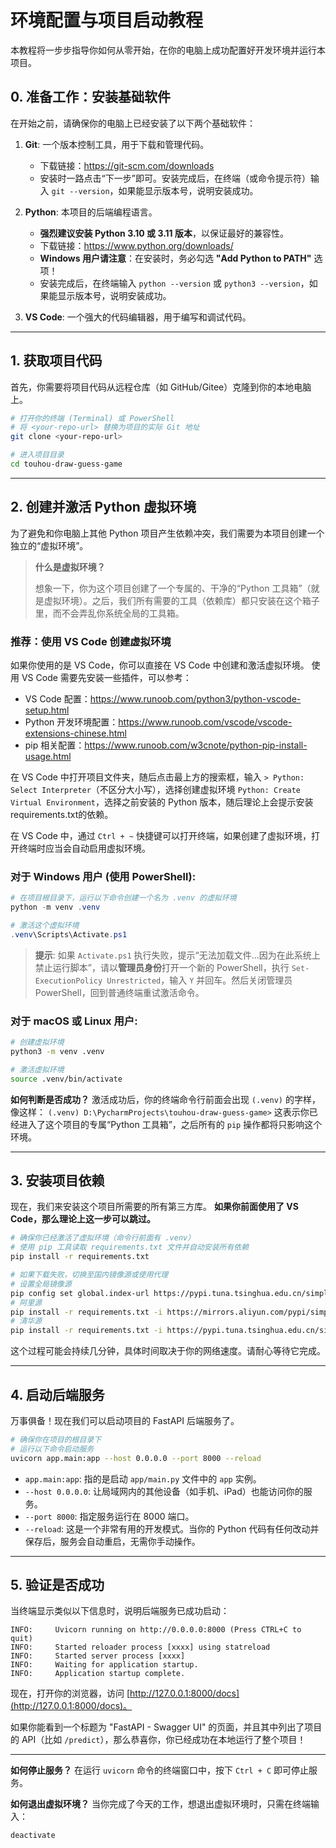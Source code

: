 # 环境配置与项目启动教程

本教程将一步步指导你如何从零开始，在你的电脑上成功配置好开发环境并运行本项目。

## 0. 准备工作：安装基础软件

在开始之前，请确保你的电脑上已经安装了以下两个基础软件：

1.  **Git**: 一个版本控制工具，用于下载和管理代码。
    *   下载链接：https://git-scm.com/downloads
    *   安装时一路点击“下一步”即可。安装完成后，在终端（或命令提示符）输入 `git --version`，如果能显示版本号，说明安装成功。

2.  **Python**: 本项目的后端编程语言。
    *   **强烈建议安装 Python 3.10 或 3.11 版本**，以保证最好的兼容性。
    *   下载链接：https://www.python.org/downloads/
    *   **Windows 用户请注意**：在安装时，务必勾选 **"Add Python to PATH"** 选项！
    *   安装完成后，在终端输入 `python --version` 或 `python3 --version`，如果能显示版本号，说明安装成功。

3. **VS Code**: 一个强大的代码编辑器，用于编写和调试代码。
   
---

## 1. 获取项目代码

首先，你需要将项目代码从远程仓库（如 GitHub/Gitee）克隆到你的本地电脑上。

```bash
# 打开你的终端 (Terminal) 或 PowerShell
# 将 <your-repo-url> 替换为项目的实际 Git 地址
git clone <your-repo-url>

# 进入项目目录
cd touhou-draw-guess-game
```

---

## 2. 创建并激活 Python 虚拟环境

为了避免和你电脑上其他 Python 项目产生依赖冲突，我们需要为本项目创建一个独立的“虚拟环境”。

> **什么是虚拟环境？**
>
> 想象一下，你为这个项目创建了一个专属的、干净的“Python 工具箱”（就是虚拟环境）。之后，我们所有需要的工具（依赖库）都只安装在这个箱子里，而不会弄乱你系统全局的工具箱。

### 推荐：使用 VS Code 创建虚拟环境

如果你使用的是 VS Code，你可以直接在 VS Code 中创建和激活虚拟环境。
使用 VS Code 需要先安装一些插件，可以参考：
- VS Code 配置：https://www.runoob.com/python3/python-vscode-setup.html
- Python 开发环境配置：https://www.runoob.com/vscode/vscode-extensions-chinese.html
- pip 相关配置：https://www.runoob.com/w3cnote/python-pip-install-usage.html

在 VS Code 中打开项目文件夹，随后点击最上方的搜索框，输入 `> Python: Select Interpreter`（不区分大小写），选择创建虚拟环境 `Python: Create Virtual Environment`，选择之前安装的 Python 版本，随后理论上会提示安装requirements.txt的依赖。

在 VS Code 中，通过 `Ctrl + ~` 快捷键可以打开终端，如果创建了虚拟环境，打开终端时应当会自动启用虚拟环境。

### 对于 Windows 用户 (使用 PowerShell):

```powershell
# 在项目根目录下，运行以下命令创建一个名为 .venv 的虚拟环境
python -m venv .venv

# 激活这个虚拟环境
.venv\Scripts\Activate.ps1
```
> **提示**: 如果 `Activate.ps1` 执行失败，提示“无法加载文件...因为在此系统上禁止运行脚本”，请以**管理员身份**打开一个新的 PowerShell，执行 `Set-ExecutionPolicy Unrestricted`，输入 `Y` 并回车。然后关闭管理员 PowerShell，回到普通终端重试激活命令。

### 对于 macOS 或 Linux 用户:

```bash
# 创建虚拟环境
python3 -m venv .venv

# 激活虚拟环境
source .venv/bin/activate
```

**如何判断是否成功？**
激活成功后，你的终端命令行前面会出现 `(.venv)` 的字样，像这样：
`(.venv) D:\PycharmProjects\touhou-draw-guess-game>`
这表示你已经进入了这个项目的专属“Python 工具箱”，之后所有的 `pip` 操作都将只影响这个环境。

---

## 3. 安装项目依赖

现在，我们来安装这个项目所需要的所有第三方库。
**如果你前面使用了 VS Code，那么理论上这一步可以跳过。**

```bash
# 确保你已经激活了虚拟环境（命令行前面有 .venv）
# 使用 pip 工具读取 requirements.txt 文件并自动安装所有依赖
pip install -r requirements.txt

# 如果下载失败，切换至国内镜像源或使用代理
# 设置全局镜像源
pip config set global.index-url https://pypi.tuna.tsinghua.edu.cn/simple
# 阿里源
pip install -r requirements.txt -i https://mirrors.aliyun.com/pypi/simple/
# 清华源
pip install -r requirements.txt -i https://pypi.tuna.tsinghua.edu.cn/simple/
```
这个过程可能会持续几分钟，具体时间取决于你的网络速度。请耐心等待它完成。

---

## 4. 启动后端服务

万事俱备！现在我们可以启动项目的 FastAPI 后端服务了。

```bash
# 确保你在项目的根目录下
# 运行以下命令启动服务
uvicorn app.main:app --host 0.0.0.0 --port 8000 --reload
```

*   `app.main:app`: 指的是启动 `app/main.py` 文件中的 `app` 实例。
*   `--host 0.0.0.0`: 让局域网内的其他设备（如手机、iPad）也能访问你的服务。
*   `--port 8000`: 指定服务运行在 8000 端口。
*   `--reload`: 这是一个非常有用的开发模式。当你的 Python 代码有任何改动并保存后，服务会自动重启，无需你手动操作。

---

## 5. 验证是否成功

当终端显示类似以下信息时，说明后端服务已成功启动：
```
INFO:     Uvicorn running on http://0.0.0.0:8000 (Press CTRL+C to quit)
INFO:     Started reloader process [xxxx] using statreload
INFO:     Started server process [xxxx]
INFO:     Waiting for application startup.
INFO:     Application startup complete.
```

现在，打开你的浏览器，访问 [http://127.0.0.1:8000/docs](http://127.0.0.1:8000/docs)。

如果你能看到一个标题为 "FastAPI - Swagger UI" 的页面，并且其中列出了项目的 API（比如 `/predict`），那么恭喜你，你已经成功在本地运行了整个项目！

---

**如何停止服务？**
在运行 `uvicorn` 命令的终端窗口中，按下 `Ctrl + C` 即可停止服务。

**如何退出虚拟环境？**
当你完成了今天的工作，想退出虚拟环境时，只需在终端输入：
```bash
deactivate
```
